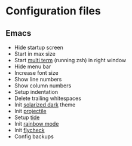 # Configuration files

## Emacs
- Hide startup screen
- Start in max size
- Start [multi term](https://www.emacswiki.org/emacs/MultiTerm) (running zsh) in right window
- Hide menu bar
- Increase font size
- Show line numbers
- Show column numbers
- Setup indentation
- Delete trailing whitespaces
- Init [solarized dark](https://github.com/sellout/emacs-color-theme-solarized) theme
- Init [projectile](http://batsov.com/projectile/)
- Setup [tide](https://github.com/ananthakumaran/tide)
- Init [rainbow mode](https://github.com/emacsmirror/rainbow-mode)
- Init [flycheck](https://github.com/flycheck/flycheck)
- Config backups

